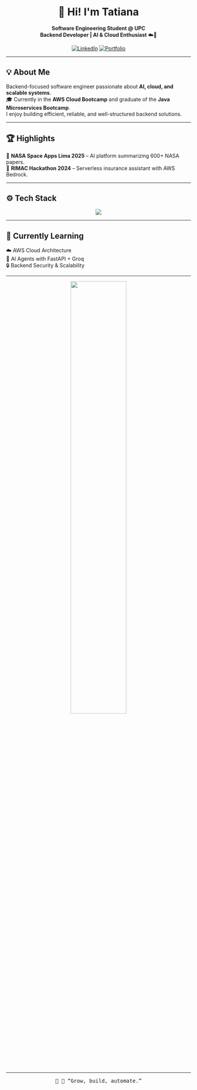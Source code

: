<div align="center">

# 👋 Hi! I'm Tatiana  
**Software Engineering Student @ UPC**  
**Backend Developer | AI & Cloud Enthusiast** ☁️🤖  

[![LinkedIn](https://img.shields.io/badge/-LinkedIn-0077B5?style=flat&logo=Linkedin&logoColor=white)](https://www.linkedin.com/in/tatiana-paucar-de-la-cruz/)
[![Portfolio](https://img.shields.io/badge/-Portfolio-FF7043?style=flat&logo=google-chrome&logoColor=white)](https://tmint.vercel.app/)

</div>

---

## 💡 About Me
Backend-focused software engineer passionate about **AI, cloud, and scalable systems**.  
🎓 Currently in the **AWS Cloud Bootcamp** and graduate of the **Java Microservices Bootcamp**.  
I enjoy building efficient, reliable, and well-structured backend solutions.

---

## 🏆 Highlights
🥈 **NASA Space Apps Lima 2025** – AI platform summarizing 600+ NASA papers.  
🥇 **RIMAC Hackathon 2024** – Serverless insurance assistant with AWS Bedrock.  

---

## ⚙️ Tech Stack
<p align="center">
  <img src="https://skillicons.dev/icons?i=java,spring,python,fastapi,aws,docker,mysql,mongodb,postgresql,linux,git" />
</p>

---

## 🌱 Currently Learning
☁️ AWS Cloud Architecture  
🧠 AI Agents with FastAPI + Groq  
🔒 Backend Security & Scalability  

---

<div align="center">
  <img src="https://github-readme-stats.vercel.app/api?username=tmedalith&show_icons=true&theme=react&bg_color=0D1117&title_color=F85D7F&border_color=7F3FBF" width="55%"/>
</div>

---

<div align="center">
  <samp>💭 🌱 “Grow, build, automate.” </samp>
</div>
